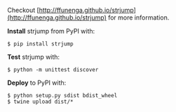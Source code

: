 Checkout [http://ffunenga.github.io/strjump](http://ffunenga.github.io/strjump) for more information.

**Install** strjump from PyPI with:
```
$ pip install strjump
```

**Test** strjump with:

```
$ python -m unittest discover
```

**Deploy** to PyPI with:

```
$ python setup.py sdist bdist_wheel
$ twine upload dist/*
```

